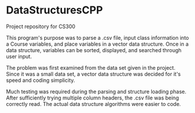 # DataStructuresCPP
Project repository for CS300 

This program's purpose was to parse a .csv file, input class information into a Course variables, and place variables in a vector data structure.  Once in a data structure, variables can be sorted, displayed, and searched through user input. 

The problem was first examined from the data set given in the project.  Since it was a small data set, a vector data structure was decided for it's speed and coding simplicity. 

Much testing was required during the parsing and structure loading phase.  After sufficiently trying multiple column headers, the .csv file was being correctly read.  The actual data structure algorithms were easier to code. 
